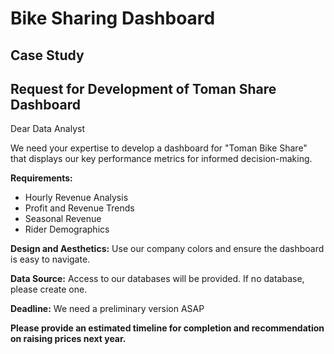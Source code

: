 # Bike Sharing Dashboard

## Case Study

## Request for Development of Toman Share Dashboard

Dear Data Analyst

We need your expertise to develop a dashboard for "Toman Bike Share" that displays our key performance metrics for informed decision-making.

**Requirements:**

- Hourly Revenue Analysis
- Profit and Revenue Trends
- Seasonal Revenue
- Rider Demographics

**Design and Aesthetics:** Use our company colors and ensure the dashboard is easy to navigate.

**Data Source:** Access to our databases will be provided. If no database, please create one.

**Deadline:** We need a preliminary version ASAP

**Please provide an estimated timeline for completion and recommendation on raising prices next year.**

